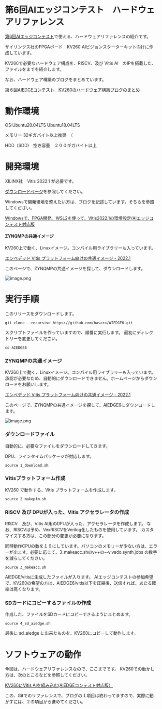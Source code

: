 # 第6回AIエッジコンテスト　ハードウェアリファレンス　

[第6回AIエッジコンテスト](https://signate.jp/competitions/732 'AIEDGE SIGNATE')で使える、ハードウェアリファレンスの紹介です。

ザイリンクス社のFPGAボード　KV260 AIビジョンスターターキット向けに作成しています。

KV260で必要なハードウェア構成を、RISCV、及び Vitis AI　のIPを搭載した、ファイルをまでを紹介します。

なお、ハードウェア構築のブログをまとめています。

[第６回AIEDGEコンテスト　KV260のハードウェア構築ブログのまとめ](https://qiita.com/basaro_k/items/337e8ef94e2b7da5dfc7 'AIEDGE6 HARDWARE')

# 動作環境

 OS:Ubuntu20.04LTS Ubuntu18.04LTS

 メモリー 32ギガバイト以上推奨　（

 HDD（SDD)　空き容量　２００ギガバイト以上


# 開発環境
XILINX社　Vitis 2022.1 が必要です。
  
 
 [ダウンロードページ](https://japan.xilinx.com/support/download/index.html/content/xilinx/ja/downloadNav/vitis.html 'VITIS DOWNLOAD')を参照してください。
  
  Windowsで開発環境を整えたい方は、ブロクを記述しています。そちらを参照してください。
  
  [Windowsで、FPGA開発。WSL2を使って、Vitis2022.1の環境設定(AIエッジコンテスト対応版](https://qiita.com/basaro_k/items/04eea702c83a927f920c 'WSL INSTALL')

  
#### ZYNQMPの共通イメージ

KV260上で動く、Linuxイメージ。コンパイル用ライブラリーも入っています。

[エンベデッド Vitis プラットフォーム向けの共通イメージ - 2022.1](https://japan.xilinx.com/support/download/index.html/content/xilinx/ja/downloadNav/embedded-platforms.html 'ZYNQMP IMAGE')

このページで、ZYNQMPの共通イメージを探して、ダウンロードします。

![image.png](https://qiita-image-store.s3.ap-northeast-1.amazonaws.com/0/299213/26b3e5fd-d7b1-d1b1-8149-983f34cc7cac.png)

# 実行手順


このリリースをダウンロードします。

`git clone --recursive https://github.com/basaro/AIEDGE6.git`

スクリプトファイルを作っていますので、順番に実行します。
最初にディレクトリーを変更してください。

`cd AIEDGE6`

### ZYNQMPの共通イメージ

KV260上で動く、Linuxイメージ。コンパイル用ライブラリーも入っています。
承認が必要なため、自動的にダウンロードできません。ホームページからダウンロードをお願いします。

[エンベデッド Vitis プラットフォーム向けの共通イメージ - 2022.1](https://japan.xilinx.com/support/download/index.html/content/xilinx/ja/downloadNav/embedded-platforms.html 'ZYNQMP IMAGE')

このページで、ZYNQMPの共通イメージを探して、AIEDGE6にダウンロードします。

![image.png](https://qiita-image-store.s3.ap-northeast-1.amazonaws.com/0/299213/26b3e5fd-d7b1-d1b1-8149-983f34cc7cac.png)



### ダウンロードファイル

自動的に、必要なファイルをダウンロードしてきます。

DPU、ラインタイムパッケージが対応します。

`source 1_download.sh`

### Vitisプラットフォーム作成

KV260 で動作する、Vitis プラットフォームを作成します。

`source 2_makepfm.sh`

### RISCV 及び DPUが入った、Vitis アクセラレータの作成

RISCV　及び、Vitis AI用のDPUが入った、アクセラレータを作成します。
なお、RISCVは予め、VexRISCVをVerilog化したものを使用しています。
カスタマイズする方は、この部分の変更が必要になります。

同時動作CPUの数を１６にしています。パソコンのメモリーが少ない方は、エラーが出ます。必要に応じて、3_makeacc.shのv++の--vivado.synth.jobs の数字を減らしてください。 

`source 3_makeacc.sh`

AIEDGE/vitisに生成したファイルが入ります。
AIエッジコンテストの参加希望で、KV260の希望の方は、AIEDGE6/vitis以下を圧縮後、送信すれば、あたる確率は高くなります。

### SDカードにコピーするファイルの作成

作成した、ファイルをSDカードにコピーできるようにまとめます。

`source 4_sd_aiedge.sh`

最後に sd_aiedge に出来たものを、KV260にコピーして動作します。

# ソフトウェアの動作

今回は、ハードウェアリファレンスなので、ここまでです。
KV260での動かし方は、次のところなどを参照してください。

[KV260にVitis AIを組み込む(AIEDGEコンテスト対応版）](https://qiita.com/basaro_k/items/dc439ffbc3ea3aed5eb2 'AIEDGE6 AI')

この、Gitでのリファレンスで、ブログの１項目は終わってますので、実際に動かすには、２の項目から進めてください。




